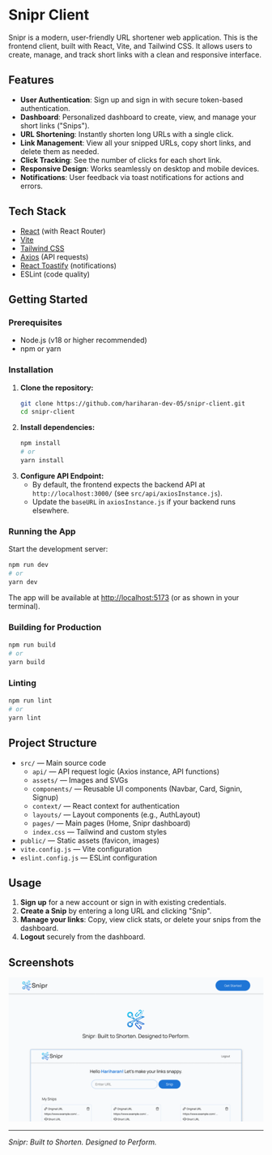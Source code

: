 # Snipr Client

Snipr is a modern, user-friendly URL shortener web application. This is the frontend client, built with React, Vite, and Tailwind CSS. It allows users to create, manage, and track short links with a clean and responsive interface.

## Features

- **User Authentication**: Sign up and sign in with secure token-based authentication.
- **Dashboard**: Personalized dashboard to create, view, and manage your short links ("Snips").
- **URL Shortening**: Instantly shorten long URLs with a single click.
- **Link Management**: View all your snipped URLs, copy short links, and delete them as needed.
- **Click Tracking**: See the number of clicks for each short link.
- **Responsive Design**: Works seamlessly on desktop and mobile devices.
- **Notifications**: User feedback via toast notifications for actions and errors.

## Tech Stack

- [React](https://react.dev/) (with React Router)
- [Vite](https://vitejs.dev/)
- [Tailwind CSS](https://tailwindcss.com/)
- [Axios](https://axios-http.com/) (API requests)
- [React Toastify](https://fkhadra.github.io/react-toastify/) (notifications)
- ESLint (code quality)

## Getting Started

### Prerequisites

- Node.js (v18 or higher recommended)
- npm or yarn

### Installation

1. **Clone the repository:**
	```sh
	git clone https://github.com/hariharan-dev-05/snipr-client.git
	cd snipr-client
	```
2. **Install dependencies:**
	```sh
	npm install
	# or
	yarn install
	```
3. **Configure API Endpoint:**
	- By default, the frontend expects the backend API at `http://localhost:3000/` (see `src/api/axiosInstance.js`).
	- Update the `baseURL` in `axiosInstance.js` if your backend runs elsewhere.

### Running the App

Start the development server:

```sh
npm run dev
# or
yarn dev
```

The app will be available at [http://localhost:5173](http://localhost:5173) (or as shown in your terminal).

### Building for Production

```sh
npm run build
# or
yarn build
```

### Linting

```sh
npm run lint
# or
yarn lint
```

## Project Structure

- `src/` — Main source code
  - `api/` — API request logic (Axios instance, API functions)
  - `assets/` — Images and SVGs
  - `components/` — Reusable UI components (Navbar, Card, Signin, Signup)
  - `context/` — React context for authentication
  - `layouts/` — Layout components (e.g., AuthLayout)
  - `pages/` — Main pages (Home, Snipr dashboard)
  - `index.css` — Tailwind and custom styles
- `public/` — Static assets (favicon, images)
- `vite.config.js` — Vite configuration
- `eslint.config.js` — ESLint configuration

## Usage

1. **Sign up** for a new account or sign in with existing credentials.
2. **Create a Snip** by entering a long URL and clicking "Snip".
3. **Manage your links**: Copy, view click stats, or delete your snips from the dashboard.
4. **Logout** securely from the dashboard.

## Screenshots

![Snipr Home](public/Snipr-Home.png)

---

_Snipr: Built to Shorten. Designed to Perform._

